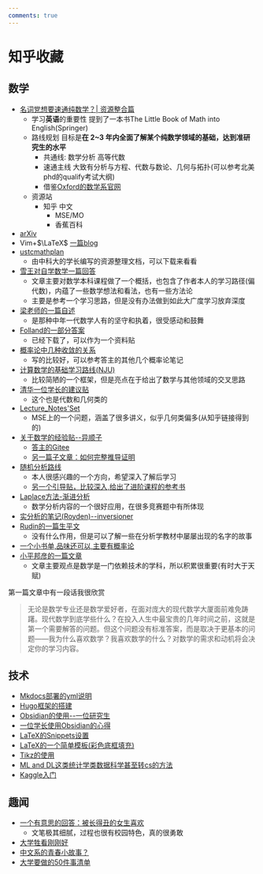 ```yaml
---
comments: true
---
```

# 知乎收藏

## 数学

+ [名词党想要速通纯数学？| 资源整合篇](https://zhuanlan.zhihu.com/p/709525527)
    + 学习**英语**的重要性 提到了一本书The Little Book of Math into English(Springer)
    + 路线规划 目标是**在 2~3 年内全面了解某个纯数学领域的基础，达到准研究生的水平**
        + 共通线: 数学分析 高等代数
        + 速通主线 大致有分析与方程、代数与数论、几何与拓扑(可以参考北美phd的qualify考试大纲)
        + 借鉴[Oxford的数学系官网](https://courses.maths.ox.ac.uk/) 
    + 资源站
    	+ 知乎 中文
          + MSE/MO
          + 香蕉百科
+ [arXiv](https://arxiv.org/)
+ Vim+$\LaTeX$ [一篇blog](https://castel.dev/post/lecture-notes-1/)
+ [ustcmathplan](https://www.zhihu.com/question/373791759/answer/1600418713)
    + 由中科大的学长编写的资源整理文档，可以下载来看看
+ [雪王对自学数学一篇回答](https://www.zhihu.com/question/624822050/answer/3238127500)
    + 文章主要对数学本科课程做了一个概括，也包含了作者本人的学习路径(偏代数)，内蕴了一些数学想法和看法，也有一些方法论
    + 主要是参考一个学习思路，但是没有办法做到如此大广度学习放弃深度
+ [梁老师的一篇自述](https://zhuanlan.zhihu.com/p/62460160?utm_campaign=)
    + 是那种中年一代数学人有的坚守和执着，很受感动和鼓舞
+ [Folland的一部分答案](https://www.zhihu.com/question/490479663/answer/2156515940)
    + 已经下载了，可以作为一个资料贴
+ [概率论中几种收敛的关系](https://zhuanlan.zhihu.com/p/70034585)
    + 写的比较好，可以参考答主的其他几个概率论笔记
+ [计算数学的基础学习路线(NJU)](https://www.zhihu.com/question/465340849/answer/2312901163)
    + 比较简陋的一个框架，但是亮点在于给出了数学与其他领域的交叉思路
+ [清华一位学长的建议贴](https://zhuanlan.zhihu.com/p/40333692)
    + 这个也是代数和几何类的
+ [Lecture_Notes'Set](https://math.stackexchange.com/questions/302023/best-sets-of-lecture-notes-and-articles)
    + MSE上的一个问题，涵盖了很多讲义，似乎几何类偏多(从知乎链接得到的)
+ [关于数学的经验贴--异顺子](https://www.zhihu.com/question/509486429/answer/2929824378) 
    + [答主的Gitee](https://gitee.com/afinedog/notes-sharing/blob/master/%E5%89%8D%E8%A8%80.md)
    + [另一篇子文章：如何完整推导证明](https://www.zhihu.com/question/423330102/answer/3257638668)
+ [随机分析路线](https://www.zhihu.com/question/649971676/answer/3448961790)
    + 本人很感兴趣的一个方向，希望深入了解后学习
    + [另一个引导贴，比较深入,给出了进阶课程的参考书](https://www.zhihu.com/question/649971676/answer/7252502934)
+ [Laplace方法-渐进分析](https://zhuanlan.zhihu.com/p/599544390)
    + 数学分析内容的一个很好应用，在很多竞赛题中有所体现
+ [实分析的笔记(Royden)--inversioner](https://zhuanlan.zhihu.com/p/260838198)
+ [Rudin的一篇生平文](https://www.zhihu.com/question/559683007/answer/4106311269)
    + 没有什么作用，但是可以了解一些在分析学教材中屡屡出现的名字的故事
+ [一个小书单,品味还可以,主要有概率论](https://www.zhihu.com/question/22302252/answer/45193351)
+ [小平邦彦的一篇文章](https://www.zhihu.com/question/630707081/answer/3405346873)
    + 文章主要观点是数学是一门依赖技术的学科，所以积累很重要(有时大于天赋)



第一篇文章中有一段话我很欣赏

>无论是数学专业还是数学爱好者，在面对庞大的现代数学大厦面前难免踌躇。现代数学到底学些什么？在投入人生中最宝贵的几年时间之前，这就是第一个需要解答的问题。但这个问题没有标准答案，而是取决于更基本的问题——我为什么喜欢数学？我喜欢数学的什么？对数学的需求和动机将会决定你的学习内容。



## 技术
+ [Mkdocs部署的yml说明](https://zhuanlan.zhihu.com/p/62460160?utm_campaign=)
+ [Hugo框架的搭建](https://zhuanlan.zhihu.com/p/901399736)
+ [Obsidian的使用--一位研究生](https://www.zhihu.com/question/401972085/answer/3365454194)
+ [一位学长使用Obsidian的心得](https://zhuanlan.zhihu.com/p/657343154)
+ [LaTeX的Snippets设置](https://zhuanlan.zhihu.com/p/350249305)
+ [LaTeX的一个简单模板(彩色底框填充)](https://www.zhihu.com/question/362654946/answer/2364047739)
+ [Tikz的使用](https://zhuanlan.zhihu.com/p/48300815)
+ [ML and DL这类统计学类数据科学甚至转cs的方法](https://www.zhihu.com/question/395556369/answer/2102149123)
+ [Kaggle入门](https://www.zhihu.com/question/23987009/answer/3111007309)



## 趣闻
+ [一个有意思的回答：被长得丑的女生喜欢](https://www.zhihu.com/question/31105656/answer/3481038373)
	+ 文笔极其细腻，过程也很有校园特色，真的很勇敢
+ [大学牲看刚刚好](https://www.zhihu.com/question/435660779/answer/2691019839)
+ [中文系的青春小故事？](https://www.zhihu.com/question/479581034/answer/3305909892)
+ [大学要做的50件事清单](https://www.zhihu.com/question/432683453/answer/3191235340)



















